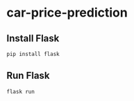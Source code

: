 # car-price-prediction

## Install Flask
```sh
pip install flask
```

## Run Flask

```sh
flask run
```
